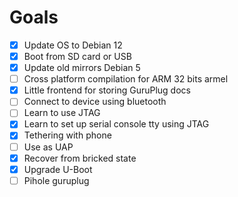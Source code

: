 # Goals

- [x] Update OS to Debian 12
- [x] Boot from SD card or USB
- [x] Update old mirrors Debian 5
- [ ] Cross platform compilation for ARM 32 bits armel
- [x] Little frontend for storing GuruPlug docs
- [ ] Connect to device using bluetooth
- [ ] Learn to use JTAG
- [x] Learn to set up serial console tty using JTAG
- [x] Tethering with phone
- [ ] Use as UAP
- [x] Recover from bricked state
- [x] Upgrade U-Boot
- [ ] Pihole guruplug